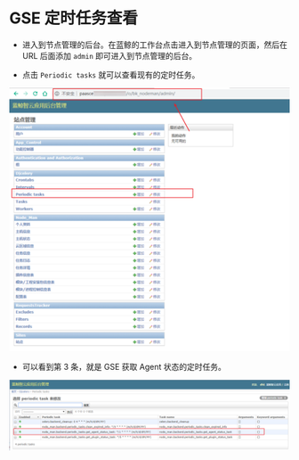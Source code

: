 # GSE 定时任务查看

- 进入到节点管理的后台。在蓝鲸的工作台点击进入到节点管理的页面，然后在 URL 后面添加 `admin` 即可进入到节点管理的后台。

- 点击 `Periodic tasks` 就可以查看现有的定时任务。

![admin](../assets/admin-1560507964987.png)

- 可以看到第 3 条，就是 GSE 获取 Agent 状态的定时任务。

![task](../assets/task.png)
